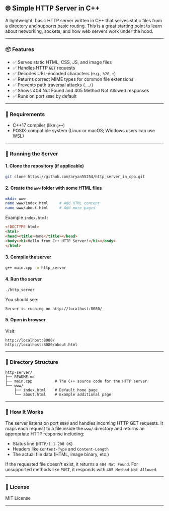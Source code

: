 
## 🌐 Simple HTTP Server in C++

A lightweight, basic HTTP server written in C++ that serves static files from a directory and supports basic routing. This is a great starting point to learn about networking, sockets, and how web servers work under the hood.

---

### 📦 Features

- ✅ Serves static HTML, CSS, JS, and image files
- ✅ Handles HTTP `GET` requests
- ✅ Decodes URL-encoded characters (e.g., `%20`, `+`)
- ✅ Returns correct MIME types for common file extensions
- ✅ Prevents path traversal attacks (`../`)
- ✅ Shows 404 Not Found and 405 Method Not Allowed responses
- ✅ Runs on port `8080` by default

---

### 🔧 Requirements

- C++17 compiler (like `g++`)
- POSIX-compatible system (Linux or macOS; Windows users can use WSL)

---

### 🚀 Running the Server

#### 1. Clone the repository (if applicable)
```bash
git clone https://github.com/aryan55254/http_server_in_cpp.git
```

#### 2. Create the `www` folder with some HTML files
```bash
mkdir www
nano www/index.html     # Add HTML content
nano www/about.html     # Add more pages
```

Example `index.html`:
```html
<!DOCTYPE html>
<html>
<head><title>Home</title></head>
<body><h1>Hello from C++ HTTP Server!</h1></body>
</html>
```

#### 3. Compile the server
```bash
g++ main.cpp -o http_server
```

#### 4. Run the server
```bash
./http_server
```

You should see:
```
Server is running on http://localhost:8080/
```

#### 5. Open in browser
Visit:
```
http://localhost:8080/
http://localhost:8080/about.html
```

---

### 📁 Directory Structure

```
http-server/
├── README.md
├── main.cpp          # The C++ source code for the HTTP server
└── www/
    ├── index.html    # Default home page
    └── about.html    # Example additional page
```

---

### 🧠 How It Works

The server listens on port `8080` and handles incoming HTTP GET requests. It maps each request to a file inside the `www/` directory and returns an appropriate HTTP response including:

- Status line (`HTTP/1.1 200 OK`)
- Headers like `Content-Type` and `Content-Length`
- The actual file data (HTML, image binary, etc.)

If the requested file doesn't exist, it returns a `404 Not Found`. For unsupported methods like `POST`, it responds with `405 Method Not Allowed`.

---


### 📝 License

MIT License 

---
